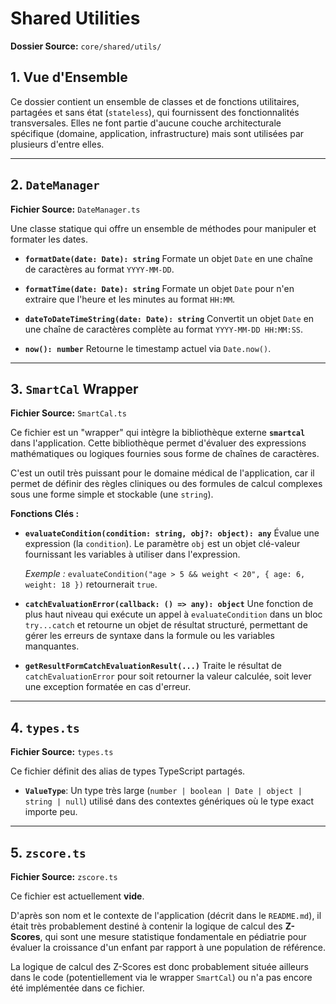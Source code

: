 # Shared Utilities

**Dossier Source:** `core/shared/utils/`

## 1. Vue d'Ensemble

Ce dossier contient un ensemble de classes et de fonctions utilitaires, partagées et sans état (`stateless`), qui fournissent des fonctionnalités transversales. Elles ne font partie d'aucune couche architecturale spécifique (domaine, application, infrastructure) mais sont utilisées par plusieurs d'entre elles.

---

## 2. `DateManager`

**Fichier Source:** `DateManager.ts`

Une classe statique qui offre un ensemble de méthodes pour manipuler et formater les dates.

- **`formatDate(date: Date): string`**
  Formate un objet `Date` en une chaîne de caractères au format `YYYY-MM-DD`.

- **`formatTime(date: Date): string`**
  Formate un objet `Date` pour n'en extraire que l'heure et les minutes au format `HH:MM`.

- **`dateToDateTimeString(date: Date): string`**
  Convertit un objet `Date` en une chaîne de caractères complète au format `YYYY-MM-DD HH:MM:SS`.

- **`now(): number`**
  Retourne le timestamp actuel via `Date.now()`.

---

## 3. `SmartCal` Wrapper

**Fichier Source:** `SmartCal.ts`

Ce fichier est un "wrapper" qui intègre la bibliothèque externe **`smartcal`** dans l'application. Cette bibliothèque permet d'évaluer des expressions mathématiques ou logiques fournies sous forme de chaînes de caractères.

C'est un outil très puissant pour le domaine médical de l'application, car il permet de définir des règles cliniques ou des formules de calcul complexes sous une forme simple et stockable (une `string`).

**Fonctions Clés :**

- **`evaluateCondition(condition: string, obj?: object): any`**
  Évalue une expression (la `condition`). Le paramètre `obj` est un objet clé-valeur fournissant les variables à utiliser dans l'expression.

  *Exemple :* `evaluateCondition("age > 5 && weight < 20", { age: 6, weight: 18 })` retournerait `true`.

- **`catchEvaluationError(callback: () => any): object`**
  Une fonction de plus haut niveau qui exécute un appel à `evaluateCondition` dans un bloc `try...catch` et retourne un objet de résultat structuré, permettant de gérer les erreurs de syntaxe dans la formule ou les variables manquantes.

- **`getResultFormCatchEvaluationResult(...)`**
  Traite le résultat de `catchEvaluationError` pour soit retourner la valeur calculée, soit lever une exception formatée en cas d'erreur.

---

## 4. `types.ts`

**Fichier Source:** `types.ts`

Ce fichier définit des alias de types TypeScript partagés.

- **`ValueType`**: Un type très large (`number | boolean | Date | object | string | null`) utilisé dans des contextes génériques où le type exact importe peu.

---

## 5. `zscore.ts`

**Fichier Source:** `zscore.ts`

Ce fichier est actuellement **vide**.

D'après son nom et le contexte de l'application (décrit dans le `README.md`), il était très probablement destiné à contenir la logique de calcul des **Z-Scores**, qui sont une mesure statistique fondamentale en pédiatrie pour évaluer la croissance d'un enfant par rapport à une population de référence.

La logique de calcul des Z-Scores est donc probablement située ailleurs dans le code (potentiellement via le wrapper `SmartCal`) ou n'a pas encore été implémentée dans ce fichier.
